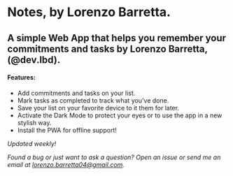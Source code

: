 # Notes, by Lorenzo Barretta.
## A simple Web App that helps you remember your commitments and tasks by Lorenzo Barretta, (@dev.lbd).

#### Features:
- Add commitments and tasks on your list.
- Mark tasks as completed to track what you've done.
- Save your list on your favorite device to it them for later.
- Activate the Dark Mode to protect your eyes or to use the app in a new stylish way.
- Install the PWA for offline support!

*Updated weekly!*

*Found a bug or just want to ask a question? Open an issue or send me an email at lorenzo.barretta04@gmail.com.*
